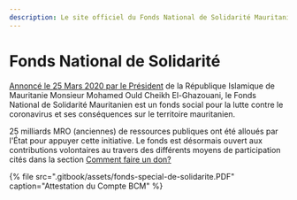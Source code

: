 ```yaml
---
description: Le site officiel du Fonds National de Solidarité Mauritanien
---
```


# Fonds National de Solidarité

[Annoncé le 25 Mars 2020 par le Président](mot-du-president.md) de la République Islamique de Mauritanie Monsieur Mohamed Ould Cheikh El-Ghazouani, le Fonds National de Solidarité Mauritanien est un fonds social pour la lutte  contre le coronavirus et ses conséquences sur le territoire mauritanien.

25 milliards MRO \(anciennes\) de ressources publiques ont été alloués par l'État pour appuyer cette initiative. Le fonds est désormais ouvert aux contributions volontaires au travers des différents moyens de participation cités dans la section  [Comment faire un don?](realisez-un-don/comment-faire-un-don/)

{% file src=".gitbook/assets/fonds-special-de-solidarite.PDF" caption="Attestation du Compte BCM" %}



